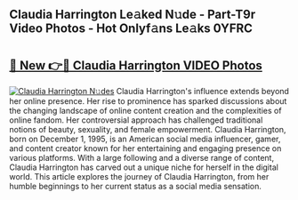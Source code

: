 ## Claudia Harrington Le𝚊ked N𝚞de - Part-T9r Video Photos - Hot Onlyf𝚊ns Le𝚊ks 0YFRC

# <h2><a href="http://ab20707.deff.icu/?id=Claudia+Harrington">🔗 New 👉🔴 Claudia Harrington VIDEO Photos</a></h2>

[![Claudia Harrington N𝚞des](https://i.imgur.com/rIISA9y.gif)](http://ab20707.deff.icu/?id=Claudia+Harrington)
Claudia Harrington's influence extends beyond her online presence. Her rise to prominence has sparked discussions about the changing landscape of online content creation and the complexities of online fandom. Her controversial approach has challenged traditional notions of beauty, sexuality, and female empowerment. Claudia Harrington, born on December 1, 1995, is an American social media influencer, gamer, and content creator known for her entertaining and engaging presence on various platforms. With a large following and a diverse range of content, Claudia Harrington has carved out a unique niche for herself in the digital world. This article explores the journey of Claudia Harrington, from her humble beginnings to her current status as a social media sensation.
